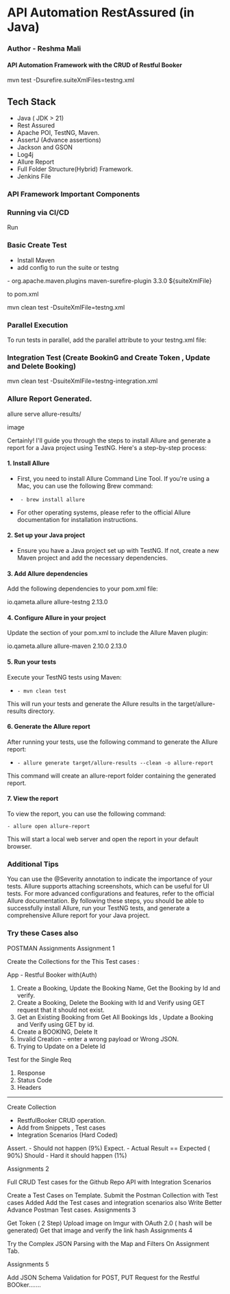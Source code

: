 # API Automation RestAssured (in Java)

### Author - Reshma Mali

#### API Automation Framework with the CRUD of Restful Booker

mvn test -Dsurefire.suiteXmlFiles=testng.xml

## Tech Stack

- Java ( JDK > 21)
- Rest Assured
- Apache POI, TestNG, Maven.
- AssertJ (Advance assertions)
- Jackson and GSON
- Log4j
- Allure Report
- Full Folder Structure(Hybrid) Framework.
- Jenkins File

### API Framework Important Components

### Running via CI/CD

Run

### Basic Create Test

- Install Maven
- add config to run the suite or testng

-<plugins>
<plugin>
<groupId>org.apache.maven.plugins</groupId>
<artifactId>maven-surefire-plugin</artifactId>
<version>3.3.0</version>
<configuration>
<suiteXmlFiles>
<suiteXmlFile>${suiteXmlFile}</suiteXmlFile>
</suiteXmlFiles>
</configuration>
</plugin>
</plugins>
</build>

to pom.xml

mvn clean test -DsuiteXmlFile=testng.xml

### Parallel Execution
To run tests in parallel, add the parallel attribute to your testng.xml file:

<suite name="All Test Suite" parallel="methods" thread-count="2">

### Integration Test (Create BookinG and Create Token , Update and Delete Booking)
mvn clean test -DsuiteXmlFile=testng-integration.xml

###   Allure Report Generated.
allure serve allure-results/

image

Certainly! I'll guide you through the steps to install Allure and generate a report for a Java project using TestNG.
Here's a step-by-step process:

#### 1. Install Allure 
- First, you need to install Allure Command Line Tool. If you're using a Mac, you can use the following Brew command:
-      - brew install allure 
- For other operating systems, please refer to the official Allure documentation for installation instructions.

#### 2. Set up your Java project
   - Ensure you have a Java project set up with TestNG. If not, create a new Maven project and add the necessary
   dependencies.

#### 3. Add Allure dependencies
   Add the following dependencies to your pom.xml file:

<dependency>
    <groupId>io.qameta.allure</groupId>
    <artifactId>allure-testng</artifactId>
    <version>2.13.0</version>
</dependency>

#### 4. Configure Allure in your project
Update the <build> section of your pom.xml to include the Allure Maven plugin:

<build>
    <plugins>
        <plugin>
            <groupId>io.qameta.allure</groupId>
            <artifactId>allure-maven</artifactId>
            <version>2.10.0</version>
            <configuration>
                <reportVersion>2.13.0</reportVersion>
            </configuration>
        </plugin>
    </plugins>
</build>

#### 5. Run your tests
Execute your TestNG tests using Maven:

-     - mvn clean test
This will run your tests and generate the Allure results in the target/allure-results directory.

#### 6. Generate the Allure report
   After running your tests, use the following command to generate the Allure report:

-     - allure generate target/allure-results --clean -o allure-report
This command will create an allure-report folder containing the generated report.

#### 7. View the report
   To view the report, you can use the following command:

    - allure open allure-report
This will start a local web server and open the report in your default browser.

### Additional Tips
You can use the @Severity annotation to indicate the importance of your tests.
Allure supports attaching screenshots, which can be useful for UI tests.
For more advanced configurations and features, refer to the official Allure documentation.
By following these steps, you should be able to successfully install Allure, run your TestNG tests, and generate a
comprehensive Allure report for your Java project.

### Try these Cases also
POSTMAN Assignments Assignment 1

Create the Collections for the This Test cases :

App - Restful Booker with(Auth)

1. Create a Booking, Update the Booking Name, Get the Booking by Id and verify. 
2. Create a Booking, Delete the Booking with Id and Verify using GET request that it should not exist. 
3. Get an Existing Booking from Get All Bookings Ids , Update a Booking and Verify using GET by id. 
4. Create a BOOKING, Delete It 
5. Invalid Creation - enter a wrong payload or Wrong JSON. 
6. Trying to Update on a Delete Id 

Test for the Single Req

  1. Response 
  2. Status Code
  3. Headers

------------

Create Collection

- RestfulBooker CRUD operation. 
- Add from Snippets , Test cases 
- Integration Scenarios (Hard Coded)

Assert. - Should not happen (9%) Expect. - Actual Result == Expected ( 90%) Should - Hard it should happen (1%)

Assignments 2

Full CRUD Test cases for the Github Repo API with Integration Scenarios

Create a Test Cases on Template.
Submit the Postman Collection with Test cases Added
Add the Test cases and integration scenarios also
Write Better Advance Postman Test cases.
Assignments 3

Get Token ( 2 Step)
Upload image on Imgur with OAuth 2.0 ( hash will be generated)
Get that image and verify the link hash
Assignments 4

Try the Complex JSON Parsing with the Map and Filters On Assignment Tab.

Assignments 5

Add JSON Schema Validation for POST, PUT Request for the Restful BOOker.......